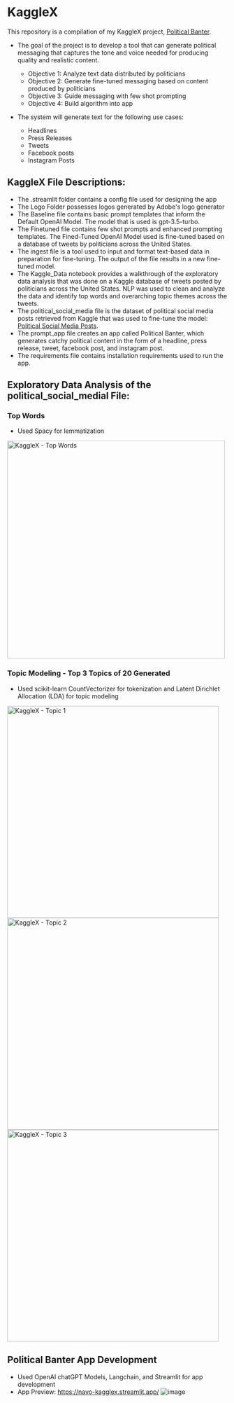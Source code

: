 # KaggleX
This repository is a compilation of my KaggleX project, [Political Banter](https://navo-kagglex.streamlit.app/).

- The goal of the project is to develop a tool that can generate political messaging that captures the tone and voice needed for producing quality and realistic content.
    - Objective 1: Analyze text data distributed by politicians
    - Objective 2: Generate fine-tuned messaging based on content produced by politicians
    - Objective 3: Guide messaging with few shot prompting
    - Objective 4: Build algorithm into app

- The system will generate text for the following use cases:
    - Headlines
    - Press Releases
    - Tweets
    - Facebook posts
    - Instagram Posts


## KaggleX File Descriptions:
- The .streamlit folder contains a config file used for designing the app
- The Logo Folder possesses logos generated by Adobe's logo generator
- The Baseline file contains basic prompt templates that inform the Default OpenAI Model. The model that is used is gpt-3.5-turbo.
- The Finetuned file contains few shot prompts and enhanced prompting templates. The Fined-Tuned OpenAI Model used is fine-tuned based on a database of tweets by politicians across the United States.
- The ingest file is a tool used to input and format text-based data in preparation for fine-tuning. The output of the file results in a new fine-tuned model.
- The Kaggle_Data notebook provides a walkthrough of the exploratory data analysis that was done on a Kaggle database of tweets posted by politicians across the United States. NLP was used to clean and analyze the data and identify top words and overarching topic themes across the tweets.
- The political_social_media file is the dataset of political social media posts retrieved from Kaggle that was used to fine-tune the model: [Political Social Media Posts](https://www.kaggle.com/datasets/crowdflower/political-social-media-posts?resource=download).
- The prompt_app file creates an app called Political Banter, which generates catchy political content in the form of a headline, press release, tweet, facebook post, and instagram post.
- The requirements file contains installation requirements used to run the app.


## Exploratory Data Analysis of the political_social_medial File:

### Top Words
- Used Spacy for lemmatization
<img width="498" alt="KaggleX - Top Words" src="https://github.com/NavoE/KaggleX/assets/71500521/693f92de-b09d-4089-926d-f2f224c7bdf2">

### Topic Modeling - Top 3 Topics of 20 Generated
- Used scikit-learn CountVectorizer for tokenization and Latent Dirichlet Allocation (LDA) for  topic modeling
<img width="484" alt="KaggleX - Topic 1" src="https://github.com/NavoE/KaggleX/assets/71500521/dc9f29a4-1e20-48bb-9351-eeab905a4217">
<img width="484" alt="KaggleX - Topic 2" src="https://github.com/NavoE/KaggleX/assets/71500521/7ac0331a-3c55-4b39-bdaf-ed3e1bcfc5e8">
<img width="484" alt="KaggleX - Topic 3" src="https://github.com/NavoE/KaggleX/assets/71500521/66b32003-6121-47d5-b861-b5330da127a2">

## Political Banter App Development
- Used OpenAI chatGPT Models, Langchain, and Streamlit for app development
- App Preview: https://navo-kagglex.streamlit.app/
![image](https://github.com/NavoE/KaggleX/assets/71500521/b12effd8-9275-47cf-b40a-04738e0653cb)

